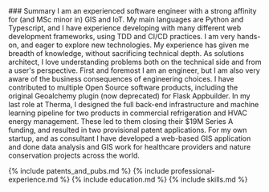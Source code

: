 <section markdown="1" id="summary">
### Summary
I am an experienced software engineer with a strong affinity for (and MSc minor in) GIS and IoT. My main languages are Python and Typescript, and I have experience developing with many different web development frameworks, using TDD and CI/CD practices. I am very hands-on, and eager to explore new technologies. My experience has given me breadth of knowledge, without sacrificing technical depth. As solutions architect, I love understanding problems both on the technical side and from a user's perspective. First and foremost I am an engineer, but I am also very aware of the business consequences of engineering choices. I have contributed to multiple Open Source software products, including the original Geoalchemy plugin (now deprecated) for Flask Appbuilder. In my last role at Therma, I designed the full back-end infrastructure and machine learning pipeline for two products in commercial refrigeration and HVAC energy management. These led to them closing their $19M Series A funding, and resulted in two provisional patent applications. For my own startup, and as consultant I have developed a web-based GIS application and done data analysis and GIS work for healthcare providers and nature conservation projects across the world. 
</section>


{% include patents_and_pubs.md %}
{% include professional-experience.md %}
{% include education.md %}
{% include skills.md %}
